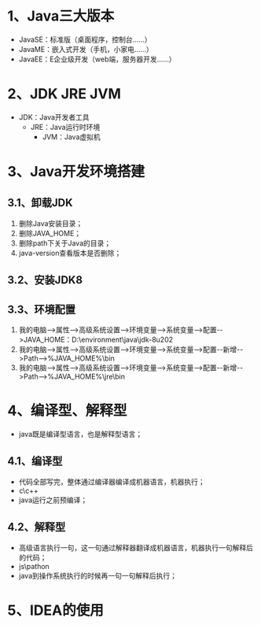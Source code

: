 # 1、Java三大版本

* JavaSE：标准版（桌面程序，控制台......）
* JavaME：嵌入式开发（手机，小家电......）
* JavaEE：E企业级开发（web端，服务器开发......）

# 2、JDK JRE JVM

* JDK：Java开发者工具
  * JRE：Java运行时环境
    * JVM：Java虚拟机

# 3、Java开发环境搭建

## 3.1、卸载JDK

1. 删除Java安装目录；
2. 删除JAVA_HOME；
3. 删除path下关于Java的目录；
4. java-version查看版本是否删除；

## 3.2、安装JDK8

## 3.3、环境配置

1. 我的电脑-->属性-->高级系统设置-->环境变量-->系统变量-->配置-->JAVA_HOME：D:\environment\java\jdk-8u202
2. 我的电脑-->属性-->高级系统设置-->环境变量-->系统变量-->配置--新增-->Path-->%JAVA_HOME%\bin
3. 我的电脑-->属性-->高级系统设置-->环境变量-->系统变量-->配置--新增-->Path-->%JAVA_HOME%\jre\bin

# 4、编译型、解释型

* java既是编译型语言，也是解释型语言；

## 4.1、编译型

* 代码全部写完，整体通过编译器编译成机器语言，机器执行；
* c\c++
* java运行之前预编译；

## 4.2、解释型

* 高级语言执行一句，这一句通过解释器翻译成机器语言，机器执行一句解释后的代码；
* js\pathon
* java到操作系统执行的时候再一句一句解释后执行；

# 5、IDEA的使用

